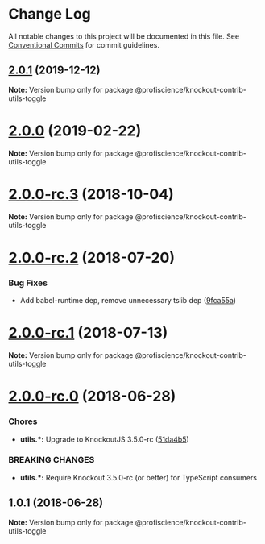 # Change Log

All notable changes to this project will be documented in this file.
See [Conventional Commits](https://conventionalcommits.org) for commit guidelines.

## [2.0.1](https://github.com/Profiscience/knockout-contrib/compare/@profiscience/knockout-contrib-utils-toggle@2.0.0...@profiscience/knockout-contrib-utils-toggle@2.0.1) (2019-12-12)

**Note:** Version bump only for package @profiscience/knockout-contrib-utils-toggle





# [2.0.0](https://github.com/Profiscience/knockout-contrib/compare/@profiscience/knockout-contrib-utils-toggle@2.0.0-rc.3...@profiscience/knockout-contrib-utils-toggle@2.0.0) (2019-02-22)

**Note:** Version bump only for package @profiscience/knockout-contrib-utils-toggle

<a name="2.0.0-rc.3"></a>

# [2.0.0-rc.3](https://github.com/Profiscience/knockout-contrib/compare/@profiscience/knockout-contrib-utils-toggle@2.0.0-rc.2...@profiscience/knockout-contrib-utils-toggle@2.0.0-rc.3) (2018-10-04)

**Note:** Version bump only for package @profiscience/knockout-contrib-utils-toggle

<a name="2.0.0-rc.2"></a>

# [2.0.0-rc.2](https://github.com/Profiscience/knockout-contrib/compare/@profiscience/knockout-contrib-utils-toggle@2.0.0-rc.1...@profiscience/knockout-contrib-utils-toggle@2.0.0-rc.2) (2018-07-20)

### Bug Fixes

- Add babel-runtime dep, remove unnecessary tslib dep ([9fca55a](https://github.com/Profiscience/knockout-contrib/commit/9fca55a))

<a name="2.0.0-rc.1"></a>

# [2.0.0-rc.1](https://github.com/Profiscience/knockout-contrib/compare/@profiscience/knockout-contrib-utils-toggle@2.0.0-rc.0...@profiscience/knockout-contrib-utils-toggle@2.0.0-rc.1) (2018-07-13)

**Note:** Version bump only for package @profiscience/knockout-contrib-utils-toggle

<a name="2.0.0-rc.0"></a>

# [2.0.0-rc.0](https://github.com/Profiscience/knockout-contrib/compare/@profiscience/knockout-contrib-utils-toggle@1.0.1...@profiscience/knockout-contrib-utils-toggle@2.0.0-rc.0) (2018-06-28)

### Chores

- **utils.\*:** Upgrade to KnockoutJS 3.5.0-rc ([51da4b5](https://github.com/Profiscience/knockout-contrib/commit/51da4b5))

### BREAKING CHANGES

- **utils.\*:** Require Knockout 3.5.0-rc (or better) for TypeScript consumers

<a name="1.0.1"></a>

## 1.0.1 (2018-06-28)

**Note:** Version bump only for package @profiscience/knockout-contrib-utils-toggle
